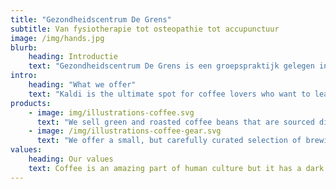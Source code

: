 ```yaml
---
title: "Gezondheidscentrum De Grens"
subtitle: Van fysiotherapie tot osteopathie tot accupunctuur
image: /img/hands.jpg
blurb:
    heading: Introductie
    text: "Gezondheidscentrum De Grens is een groepspraktijk gelegen in het centrum van Hamont. Ons gezondheidscentrum bestaat uit een team van zeven therapeuten, die elk hun specialisme hebben. Van fysiotherapie en osteopathie tot acupunctuur, voor alle behandelingen staat GC De Grens tot uw beschikking."
intro:
    heading: "What we offer"
    text: "Kaldi is the ultimate spot for coffee lovers who want to learn about their java’s origin and support the farmers that grew it. We take coffee production, roasting and brewing seriously and we’re glad to pass that knowledge to anyone."
products:
    - image: img/illustrations-coffee.svg
      text: "We sell green and roasted coffee beans that are sourced directly from independent farmers and farm cooperatives. We’re proud to offer a variety of coffee beans grown with great care for the environment and local communities. Check our post or contact us directly for current availability."
    - image: /img/illustrations-coffee-gear.svg
      text: "We offer a small, but carefully curated selection of brewing gear and tools for every taste and experience level. No matter if you roast your own beans or just bought your first french press, you’ll find a gadget to fall in love with in our shop."
values:
    heading: Our values
    text: Coffee is an amazing part of human culture but it has a dark side too – one of colonialism and mindless abuse of natural resources and human lives. We want to turn this around and return the coffee trade to the drink’s exhilarating, empowering and unifying nature.
---
```


